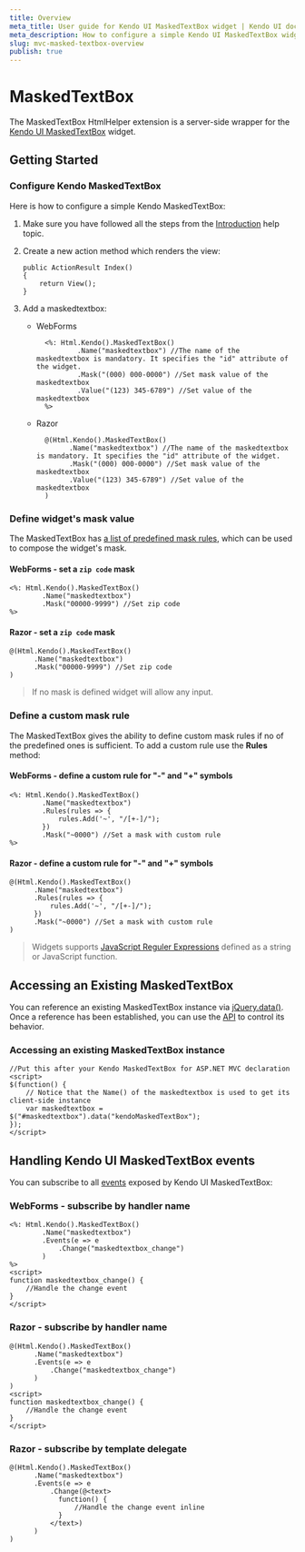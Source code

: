 ```yaml
---
title: Overview
meta_title: User guide for Kendo UI MaskedTextBox widget | Kendo UI documentation
meta_description: How to configure a simple Kendo UI MaskedTextBox widget, add MaskedTextBox, handle events to control widget's behavior.
slug: mvc-masked-textbox-overview
publish: true
---
```


# MaskedTextBox

The MaskedTextBox HtmlHelper extension is a server-side wrapper for the [Kendo UI MaskedTextBox](/kendo-ui/api/web/maskedtextbox) widget.

## Getting Started

### Configure Kendo MaskedTextBox

Here is how to configure a simple Kendo MaskedTextBox:

1.  Make sure you have followed all the steps from the [Introduction](/kendo-ui/getting-started/using-kendo-with/aspnet-mvc/introduction) help topic.

2.  Create a new action method which renders the view:

        public ActionResult Index()
        {
            return View();
        }
3.  Add a maskedtextbox:
    - WebForms

            <%: Html.Kendo().MaskedTextBox()
                    .Name("maskedtextbox") //The name of the maskedtextbox is mandatory. It specifies the "id" attribute of the widget.
                    .Mask("(000) 000-0000") //Set mask value of the maskedtextbox
                    .Value("(123) 345-6789") //Set value of the maskedtextbox
            %>
    - Razor

            @(Html.Kendo().MaskedTextBox()
                  .Name("maskedtextbox") //The name of the maskedtextbox is mandatory. It specifies the "id" attribute of the widget.
                  .Mask("(000) 000-0000") //Set mask value of the maskedtextbox
                  .Value("(123) 345-6789") //Set value of the maskedtextbox
            )

### Define widget's mask value

The MaskedTextBox has [a list of predefined mask rules](/kendo-ui/getting-started/web/maskedtextbox/overview#predefined-mask-rules),
which can be used to compose the widget's mask.

#### WebForms - set a `zip code` mask

    <%: Html.Kendo().MaskedTextBox()
            .Name("maskedtextbox")
            .Mask("00000-9999") //Set zip code
    %>

#### Razor - set a `zip code` mask

    @(Html.Kendo().MaskedTextBox()
          .Name("maskedtextbox")
          .Mask("00000-9999") //Set zip code
    )

> If no mask is defined widget will allow any input.

### Define a custom mask rule

The MaskedTextBox gives the ability to define custom mask rules if no of the predefined ones is sufficient.
To add a custom rule use the **Rules** method:

#### WebForms - define a custom rule for "-" and "+" symbols

    <%: Html.Kendo().MaskedTextBox()
            .Name("maskedtextbox")
            .Rules(rules => {
                rules.Add('~', "/[+-]/");
            })
            .Mask("~0000") //Set a mask with custom rule
    %>

#### Razor - define a custom rule for "-" and "+" symbols

    @(Html.Kendo().MaskedTextBox()
          .Name("maskedtextbox")
          .Rules(rules => {
              rules.Add('~', "/[+-]/");
          })
          .Mask("~0000") //Set a mask with custom rule
    )

> Widgets supports [JavaScript Reguler Expressions](https://developer.mozilla.org/en-US/docs/Web/JavaScript/Guide/Regular_Expressions)
defined as a string or JavaScript function.

## Accessing an Existing MaskedTextBox

You can reference an existing MaskedTextBox instance via [jQuery.data()](http://api.jquery.com/jQuery.data/).
Once a reference has been established, you can use the [API](/kendo-ui/api/web/maskedtextbox#methods) to control its behavior.


### Accessing an existing MaskedTextBox instance

    //Put this after your Kendo MaskedTextBox for ASP.NET MVC declaration
    <script>
    $(function() {
        // Notice that the Name() of the maskedtextbox is used to get its client-side instance
        var maskedtextbox = $("#maskedtextbox").data("kendoMaskedTextBox");
    });
    </script>


## Handling Kendo UI MaskedTextBox events

You can subscribe to all [events](/kendo-ui/api/web/maskedtextbox#events) exposed by Kendo UI MaskedTextBox:

### WebForms - subscribe by handler name

    <%: Html.Kendo().MaskedTextBox()
            .Name("maskedtextbox")
            .Events(e => e
                .Change("maskedtextbox_change")
            )
    %>
    <script>
    function maskedtextbox_change() {
        //Handle the change event
    }
    </script>


### Razor - subscribe by handler name

    @(Html.Kendo().MaskedTextBox()
          .Name("maskedtextbox")
          .Events(e => e
              .Change("maskedtextbox_change")
          )
    )
    <script>
    function maskedtextbox_change() {
        //Handle the change event
    }
    </script>


### Razor - subscribe by template delegate

    @(Html.Kendo().MaskedTextBox()
          .Name("maskedtextbox")
          .Events(e => e
              .Change(@<text>
                function() {
                    //Handle the change event inline
                }
              </text>)
          )
    )

